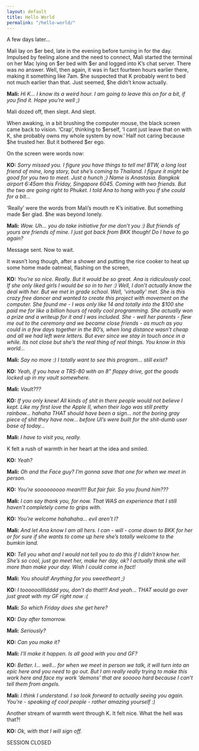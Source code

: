 ```yaml
---
layout: default
title: Hello World
permalink: "/hello-world/"
---
```

<!-- wp:paragraph -->

A few days later…

<!-- /wp:paragraph -->

<!-- wp:paragraph -->

Mali lay on $er bed, late in the evening before turning in for the day. Impulsed by feeling alone and the need to connect, Mali started the terminal on her Mac lying on $er bed with $er and logged into K’s chat server. There was no answer. Well, then again, it was in fact fourteen hours earlier there, making it something like 7am. $he suspected that K probably went to bed not much earlier than that. Just seemed, $he didn’t know actually.&nbsp;

<!-- /wp:paragraph -->

<!-- wp:paragraph -->

**Mali:** _Hi K… I know its a weird hour. I am going to leave this on for a bit, if you find it. Hope you’re well ;)_

<!-- /wp:paragraph -->

<!-- wp:paragraph -->

Mali dozed off, then slept. And slept.

<!-- /wp:paragraph -->

<!-- wp:paragraph -->

When awaking, in a bit brushing the computer mouse, the black screen came back to vision. ‘Crap’, thinking to $erself, ‘I cant just leave that on with K, she probably owns my whole system by now.’ Half not caring because $he trusted her. But it bothered $er ego.

<!-- /wp:paragraph -->

<!-- wp:paragraph -->

On the screen were words now:

<!-- /wp:paragraph -->

<!-- wp:paragraph -->

**KO:** _Sorry missed you. I figure you have things to tell me! BTW, a long lost friend of mine, long story, but she’s coming to Thailand. I figure it might be good for you two to meet. Just a hunch ;) Name is Anastasia. Bangkok airport 6:45am this Friday, Singapore 6045. Coming with two friends. But the two are going right to Phuket. I told Ana to hang with you if she could for a bit…&nbsp;_

<!-- /wp:paragraph -->

<!-- wp:paragraph -->

‘Really’ were the words from Mali’s mouth re K’s initiative. But something made $er glad. $he was beyond lonely.&nbsp;

<!-- /wp:paragraph -->

<!-- wp:paragraph -->

**Mali:** _Wow. Uh… you do take initiative for me don’t you :) But friends of yours are friends of mine. I just got back from BKK though! Do I have to go again?_

<!-- /wp:paragraph -->

<!-- wp:paragraph -->

Message sent. Now to wait.&nbsp;

<!-- /wp:paragraph -->

<!-- wp:paragraph -->

It wasn’t long though, after a shower and putting the rice cooker to heat up some home made oatmeal, flashing on the screen,

<!-- /wp:paragraph -->

<!-- wp:paragraph -->

**KO:** _You’re so nice. Really. But it would be so great. Ana is ridiculously cool. If she only liked girls I would be so in to her :) Well, I don’t actually know the deal with her. But we met in grade school. Well, ‘virtually’ met. She is this crazy free dancer and wanted to create this project with movement on the computer. She found me - I was only like 14 and totally into the $100 she paid me for like a billion hours of really cool programming. She actually won a prize and a writeup for it and I was included. She - well her parents - flew me out to the ceremony and we became close friends - as much as you could in a few days together in the 80’s, when long distance wasn’t cheap and all we had left were letters. But ever since we stay in touch once in a while. Its not close but she’s the real thing of real things. You know in this world…_

<!-- /wp:paragraph -->

<!-- wp:paragraph -->

**Mali:** _Say no more :) I totally want to see this program… still exist?_

<!-- /wp:paragraph -->

<!-- wp:paragraph -->

**KO:** _Yeah, if you have a TRS-80 with an 8” floppy drive, got the goods locked up in my vault somewhere.&nbsp;_

<!-- /wp:paragraph -->

<!-- wp:paragraph -->

**Mali:** _Vault???_

<!-- /wp:paragraph -->

<!-- wp:paragraph -->

**KO:** _If you only knew! All kinds of shit in there people would not believe I kept. Like my first love the Apple II, when their logo was still pretty rainbow… hahaha THAT should have been a sign… not the boring gray piece of shit they have now… before UI’s were built for the shit-dumb user base of today…_

<!-- /wp:paragraph -->

<!-- wp:paragraph -->

**Mali:** _I have to visit you, really.&nbsp;_

<!-- /wp:paragraph -->

<!-- wp:paragraph -->

K felt a rush of warmth in her heart at the idea and smiled.

<!-- /wp:paragraph -->

<!-- wp:paragraph -->

**KO:** _Yeah?_

<!-- /wp:paragraph -->

<!-- wp:paragraph -->

**Mali:** _Oh and the Face guy? I’m gonna save that one for when we meet in person._

<!-- /wp:paragraph -->

<!-- wp:paragraph -->

**KO:** _You’re sooooooooo mean!!!! But fair fair. So you found him???_

<!-- /wp:paragraph -->

<!-- wp:paragraph -->

**Mali:** _I can say thank you, for now. That WAS an experience that I still haven’t completely come to grips with._

<!-- /wp:paragraph -->

<!-- wp:paragraph -->

**KO:** _You’re welcome hahahaha… evil aren’t I?_

<!-- /wp:paragraph -->

<!-- wp:paragraph -->

**Mali:** _And let Ana know I am all hers. I can - will - come down to BKK for her or for sure if she wants to come up here she’s totally welcome to the bumkin land.&nbsp;_

<!-- /wp:paragraph -->

<!-- wp:paragraph -->

**KO:** _Tell you what and I would not tell you to do this if I didn’t know her. She’s so cool, just go meet her, make her day, ok? I actually think she will more than make your day. Wish I could come in fact!_

<!-- /wp:paragraph -->

<!-- wp:paragraph -->

**Mali:** _You should! Anything for you sweetheart ;)_

<!-- /wp:paragraph -->

<!-- wp:paragraph -->

**KO:** _I toooooolllldddd you, don’t do that!!! And yeah… THAT would go over just great with my GF right now :(_

<!-- /wp:paragraph -->

<!-- wp:paragraph -->

**Mali:** _So which Friday does she get here?_

<!-- /wp:paragraph -->

<!-- wp:paragraph -->

**KO:** _Day after tomorrow._

<!-- /wp:paragraph -->

<!-- wp:paragraph -->

**Mali:** _Seriously?_

<!-- /wp:paragraph -->

<!-- wp:paragraph -->

**KO:** _Can you make it?&nbsp;_

<!-- /wp:paragraph -->

<!-- wp:paragraph -->

**Mali:** _I’ll make it happen. Is all good with you and GF?_

<!-- /wp:paragraph -->

<!-- wp:paragraph -->

**KO:** _Better. I… well… for when we meet in person we talk, it will turn into an epic here and you need to go out. But I am really really trying to make this work here and face my work ‘demons’ that are sooooo hard because I can’t tell them from angels.&nbsp;_

<!-- /wp:paragraph -->

<!-- wp:paragraph -->

**Mali:** _I think I understand. I so look forward to actually seeing you again. You’re - speaking of cool people - rather amazing yourself :)_

<!-- /wp:paragraph -->

<!-- wp:paragraph -->

Another stream of warmth went through K. It felt nice. What the hell was that?!

<!-- /wp:paragraph -->

<!-- wp:paragraph -->

**KO:** _Ok, with that I will sign off._

<!-- /wp:paragraph -->

<!-- wp:paragraph -->

SESSION CLOSED&nbsp;

<!-- /wp:paragraph -->

